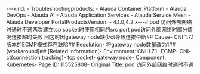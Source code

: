 ---kind:   - Troubleshootingproducts:    - Alauda Container Platform   - Alauda DevOps   - Alauda AI   - Alauda Application Services   - Alauda Service Mesh   - Alauda Developer PortalProductsVersion:   - 4.1.0,4.2.x---<!-- A type of document that involves encountering a fault, diag...it, performing root cause analysis, and providing solutions. --># pod 访问外部网络时通时不通两次建立tcp socket时使用相同的src port pod访问外部网络时部分情况连接超时失败 回包时因gateway node缺少ct导致连接中断## Cause- CNI 1.7.1版本的ECMP模式存在缺陷## Resolution- 将gateway node数量改为1## [workaround]## [Related Information]- Environment: CNI:1.7.1- ECMP- CNI- ct(connection tracking)- tcp socket- gateway node- Component: Kubernetes- Page ID: 115525808- Original Title: pod 访问外部网络时通时不通